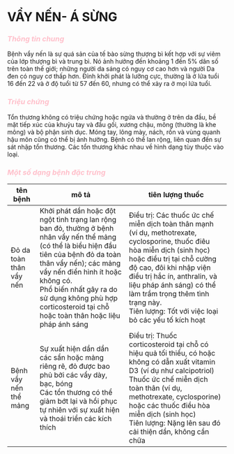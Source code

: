# VẨY NẾN- Á SỪNG

### *<span style="color:pink;">Thông tin chung</span>*


Bệnh vẩy nến là sự quá sản của tế bào sừng thượng bì kết hợp với sự viêm của lớp thượng bì và trung bì. Nó ảnh hưởng đến khoảng 1 đến 5% dân số trên toàn thế giới; những người da sáng có nguy cơ cao hơn và người Da đen có nguy cơ thấp hơn. Đỉnh khởi phát là lưỡng cực, thường là ở lứa tuổi 16 đến 22 và ở độ tuổi từ 57 đến 60, nhưng có thể xảy ra ở mọi lứa tuổi.

### *<span style="color:pink;">Triệu chứng</span>*

Tổn thương không có triệu chứng hoặc ngứa và thường ở trên da đầu, bề mặt tiếp xúc của khuỷu tay và đầu gối, xương chậu, mông (thường là khe mông) và bộ phận sinh dục. Móng tay, lông mày, nách, rốn và vùng quanh hậu môn cũng có thể bị ảnh hưởng. Bệnh có thể lan rộng, liên quan đến sự sát nhập tổn thương. Các tổn thương khác nhau về hình dạng tùy thuộc vào loại.

### *<span style="color:pink;">Một số dạng bệnh đặc trưng</span>*

tên bệnh | mô tả | tiên lượng thuốc
---------|------------------|-----------------
Đỏ da toàn thân vẩy nến |Khởi phát dần hoặc đột ngột tình trạng lan rộng ban đỏ, thường ở bệnh nhân vẩy nến thể mảng (có thể là biểu hiện đầu tiên của bệnh đỏ da toàn thân vẩy nến); các mảng vẩy nến điển hình ít hoặc không có. <br>Phổ biến nhất gây ra do sử dụng không phù hợp corticosteroid tại chỗ hoặc toàn thân hoặc liệu pháp ánh sáng |Điều trị: Các thuốc ức chế miễn dịch toàn thân mạnh (ví dụ, methotrexate, cyclosporine, thuốc điêu hòa miễn dịch (sinh học) hoặc điều trị tại chỗ cường độ cao, đôi khi nhập viện điều trị hắc ín, anthralin, và liệu pháp ánh sáng) có thể làm trầm trọng thêm tình trạng này.<br>Tiên lượng: Tốt với việc loại bỏ các yếu tố kích hoạt
Bệnh vẩy nến thể mảng|Sự xuất hiện dần dần các sẩn hoặc mảng riêng rẽ, đỏ được bao phủ bởi các vẩy dày, bạc, bóng<br>Các tổn thương có thể giảm bớt lại và hồi phục tự nhiên với sự xuất hiện và thoái triển các kích thích|Điều trị: Thuốc corticosteroid tại chỗ có hiệu quả tối thiểu, có hoặc không có dẫn xuất vitamin D3 (ví dụ như calcipotriol)<br>Thuốc ức chế miễn dịch toàn thân (ví dụ, methotrexate, cyclosporine) hoặc các thuốc điều hòa miễn dịch (sinh học)<br>Tiên lượng: Nặng lên sau đó cải thiện dần, không cần chữa